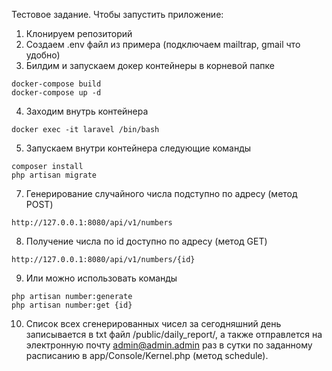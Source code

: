 Тестовое задание.
Чтобы запустить приложение:

1. Клонируем репозиторий
2. Создаем .env файл из примера (подключаем mailtrap, gmail что удобно)
3. Билдим и запускаем докер контейнеры в корневой папке
```     
docker-compose build
docker-compose up -d
```
4. Заходим внутрь контейнера
```
docker exec -it laravel /bin/bash
```
5. Запускаем внутри контейнера следующие команды
```
composer install
php artisan migrate

```
7. Генерирование случайного числа подступно по адресу (метод POST)
```
http://127.0.0.1:8080/api/v1/numbers
```
8. Получение числа по id доступно по адресу (метод GET)
```
http://127.0.0.1:8080/api/v1/numbers/{id}
```
9. Или можно использовать команды
```
php artisan number:generate
php artisan number:get {id}
```
10. Список всех сгенерированных чисел за сегодняшний день записывается в txt файл /public/daily_report/<filename>, 
а также отправлется на электронную почту admin@admin.admin раз в сутки по заданному расписанию в app/Console/Kernel.php (метод schedule).
